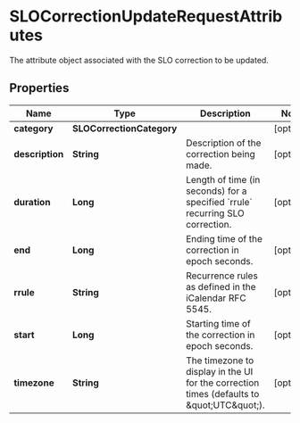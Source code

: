 # SLOCorrectionUpdateRequestAttributes

The attribute object associated with the SLO correction to be updated.

## Properties

| Name            | Type                      | Description                                                                                 | Notes      |
| --------------- | ------------------------- | ------------------------------------------------------------------------------------------- | ---------- |
| **category**    | **SLOCorrectionCategory** |                                                                                             | [optional] |
| **description** | **String**                | Description of the correction being made.                                                   | [optional] |
| **duration**    | **Long**                  | Length of time (in seconds) for a specified &#x60;rrule&#x60; recurring SLO correction.     | [optional] |
| **end**         | **Long**                  | Ending time of the correction in epoch seconds.                                             | [optional] |
| **rrule**       | **String**                | Recurrence rules as defined in the iCalendar RFC 5545.                                      | [optional] |
| **start**       | **Long**                  | Starting time of the correction in epoch seconds.                                           | [optional] |
| **timezone**    | **String**                | The timezone to display in the UI for the correction times (defaults to \&quot;UTC\&quot;). | [optional] |
